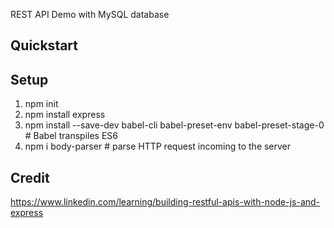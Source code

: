 REST API Demo with MySQL database

## Quickstart

## Setup

1. npm init
1. npm install express
1. npm install --save-dev babel-cli babel-preset-env babel-preset-stage-0 # Babel transpiles ES6
1. npm i body-parser # parse HTTP request incoming to the server

## Credit

https://www.linkedin.com/learning/building-restful-apis-with-node-js-and-express
